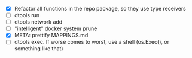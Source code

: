 - [x] Refactor all functions in the repo package, so they use type receivers
- [ ] dtools run
- [ ] dtools network add
- [ ] "intelligent" docker system prune
- [x] META: prettify MAPPINGS.md
- [ ] dtools exec. If worse comes to worst, use a shell (os.Exec(), or something like that)